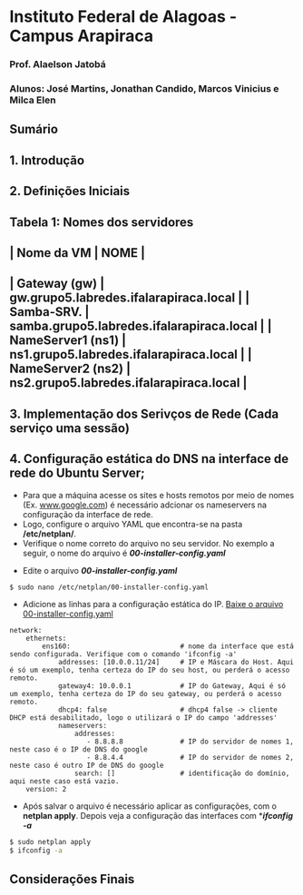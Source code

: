 # Instituto Federal de Alagoas - Campus Arapiraca
### Prof. Alaelson Jatobá

### Alunos: José Martins, Jonathan Candido, Marcos Vinicius e Milca Elen 

## Sumário

## 1. Introdução

## 2. Definições Iniciais
Tabela 1: Nomes dos servidores
-------------------------------------------------------------------------
|    Nome da VM     |                    NOME                           |
-------------------------------------------------------------------------
| Gateway (gw)      | gw.grupo5.labredes.ifalarapiraca.local     |
| Samba-SRV.        | samba.grupo5.labredes.ifalarapiraca.local  |
| NameServer1 (ns1) | ns1.grupo5.labredes.ifalarapiraca.local    |
| NameServer2 (ns2) | ns2.grupo5.labredes.ifalarapiraca.local    |
-------------------------------------------------------------------------

## 3. Implementação dos Serivços de Rede (Cada serviço uma sessão)

## 4. Configuração estática do DNS na interface de rede do Ubuntu Server;

* Para que a máquina acesse os sites e hosts remotos por meio de nomes (Ex. www.google.com) é necessário adcionar os nameservers na configuração da interface de rede.
* Logo, configure o arquivo YAML que encontra-se na pasta **/etc/netplan/**.
* Verifique o nome correto do arquivo no seu servidor. No exemplo a seguir, o nome do arquivo é ***00-installer-config.yaml***


-  Edite o arquivo  ***00-installer-config.yaml*** 

```bash
$ sudo nano /etc/netplan/00-installer-config.yaml
```

-  Adicione as linhas para a configuração estática do IP. [Baixe o arquivo 00-installer-config.yaml](https://github.com/alaelson/labredes2020/blob/master/network/interface-config/00-installer-config.yaml)
```
network:
    ethernets:
        ens160:                           # nome da interface que está sendo configurada. Verifique com o comando 'ifconfig -a'
            addresses: [10.0.0.11/24]     # IP e Máscara do Host. Aqui é só um exemplo, tenha certeza do IP do seu host, ou perderá o acesso remoto.
            gateway4: 10.0.0.1            # IP do Gateway, Aqui é só um exemplo, tenha certeza do IP do seu gateway, ou perderá o acesso remoto.
            dhcp4: false                  # dhcp4 false -> cliente DHCP está desabilitado, logo o utilizará o IP do campo 'addresses'
            nameservers:
                addresses:
                   - 8.8.8.8              # IP do servidor de nomes 1, neste caso é o IP de DNS do google
                   - 8.8.4.4              # IP do servidor de nomes 2, neste caso é outro IP de DNS do google
                search: []                # identificação do domínio, aqui neste caso está vazio.
    version: 2
```
-  Após salvar o arquivo é necessário aplicar as configurações, com o **netplan apply**. Depois veja a configuração das interfaces com ****ifconfig -a***

```bash
$ sudo netplan apply
$ ifconfig -a
```


## Considerações Finais
